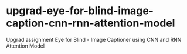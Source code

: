# upgrad-eye-for-blind-image-caption-cnn-rnn-attention-model
Upgrad assignment Eye for Blind - Image Captioner using CNN and RNN Attention Model
